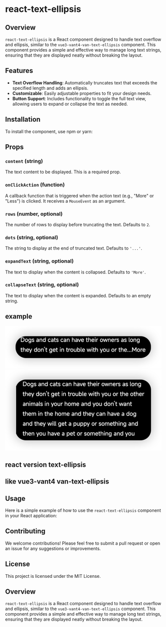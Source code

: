 # react-text-ellipsis

## Overview

`react-text-ellipsis` is a React component designed to handle text overflow and ellipsis, similar to the `vue3-vant4-van-text-ellipsis` component. This component provides a simple and effective way to manage long text strings, ensuring that they are displayed neatly without breaking the layout.

## Features

- **Text Overflow Handling**: Automatically truncates text that exceeds the specified length and adds an ellipsis.
- **Customizable**: Easily adjustable properties to fit your design needs.
- **Button Support**: Includes functionality to toggle the full text view, allowing users to expand or collapse the text as needed.

## Installation

To install the component, use npm or yarn:

## Props

### `content` (string)
The text content to be displayed. This is a required prop.

### `onClickAction` (function)
A callback function that is triggered when the action text (e.g., "More" or "Less") is clicked. It receives a `MouseEvent` as an argument.

### `rows` (number, optional)
The number of rows to display before truncating the text. Defaults to `2`.

### `dots` (string, optional)
The string to display at the end of truncated text. Defaults to `'...'`.

### `expandText` (string, optional)
The text to display when the content is collapsed. Defaults to `'More'`.

### `collapseText` (string, optional)
The text to display when the content is expanded. Defaults to an empty string.

## example
![alt text](image.png)
![alt text](image-1.png)

## react version text-ellipsis

## like vue3-vant4 van-text-ellipsis

## Usage

Here is a simple example of how to use the `react-text-ellipsis` component in your React application:

## Contributing

We welcome contributions! Please feel free to submit a pull request or open an issue for any suggestions or improvements.

## License

This project is licensed under the MIT License.

## Overview

`react-text-ellipsis` is a React component designed to handle text overflow and ellipsis, similar to the `vue3-vant4-van-text-ellipsis` component. This component provides a simple and effective way to manage long text strings, ensuring that they are displayed neatly without breaking the layout.

